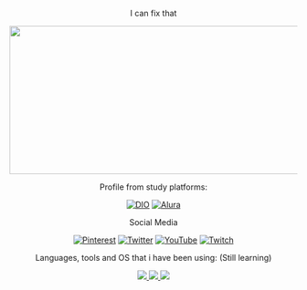 <p align="center">
I can fix that
</p>
<p align="center">
<img src="https://github.com/Vaikonic/Vaikonic/blob/main/Bocchi%20Runner%202074.gif" width="550" height="260" />
</p>

<p align="center">
Profile from study platforms:
</p>

<div  align="center">

[![DIO](https://img.shields.io/badge/DIO-000?style=for-the-badge)](https://web.dio.me/users/vitosawyer)
[![Alura](https://img.shields.io/badge/Alura-000?style=for-the-badge)](https://cursos.alura.com.br/emprega-one/profile/vicsawyer)
</div>

<p align="center">
Social Media
</p>

<div  align="center">

[![Pinterest](https://img.shields.io/badge/Pinterest-%23E60023.svg?style=for-the-badge&logo=Pinterest&logoColor=white)](https://pinterest.com/VSawyerPins)
[![Twitter](https://img.shields.io/badge/Twitter-%231DA1F2.svg?style=for-the-badge&logo=Twitter&logoColor=white)](https://twitter.com/_vsawyer_)
[![YouTube](https://img.shields.io/badge/YouTube-%23FF0000.svg?style=for-the-badge&logo=YouTube&logoColor=white)](https://www.youtube.com/@Next_Station)
[![Twitch](https://img.shields.io/badge/Twitch-%239146FF.svg?style=for-the-badge&logo=Twitch&logoColor=white)](https://www.twitch.tv/tvsawyer)
</div>

<p align="center">
Languages, tools and OS that i have been using:
(Still learning)
</p>

<p align="center">
  <a href="https://skillicons.dev">
<img src="https://skillicons.dev/icons?i=java,js,spring,html,css,lua,c,cs,cpp" />
<img src="https://skillicons.dev/icons?i=figma,ps,aws,visualstudio,unreal,blender,eclipse,idea,git,github&theme=dark" />
<img src="https://skillicons.dev/icons?i=linux,kali&theme=dark" />
  </a>
</p>
